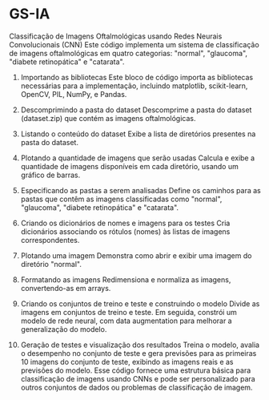 # GS-IA
Classificação de Imagens Oftalmológicas usando Redes Neurais Convolucionais (CNN)
Este código implementa um sistema de classificação de imagens oftalmológicas em quatro categorias: "normal", "glaucoma", "diabete retinopática" e "catarata".

1. Importando as bibliotecas
Este bloco de código importa as bibliotecas necessárias para a implementação, incluindo matplotlib, scikit-learn, OpenCV, PIL, NumPy, e Pandas.

2. Descomprimindo a pasta do dataset
Descomprime a pasta do dataset (dataset.zip) que contém as imagens oftalmológicas.

3. Listando o conteúdo do dataset
Exibe a lista de diretórios presentes na pasta do dataset.

4. Plotando a quantidade de imagens que serão usadas
Calcula e exibe a quantidade de imagens disponíveis em cada diretório, usando um gráfico de barras.

5. Especificando as pastas a serem analisadas
Define os caminhos para as pastas que contêm as imagens classificadas como "normal", "glaucoma", "diabete retinopática" e "catarata".

6. Criando os dicionários de nomes e imagens para os testes
Cria dicionários associando os rótulos (nomes) às listas de imagens correspondentes.

7. Plotando uma imagem
Demonstra como abrir e exibir uma imagem do diretório "normal".

8. Formatando as imagens
Redimensiona e normaliza as imagens, convertendo-as em arrays.

9. Criando os conjuntos de treino e teste e construindo o modelo
Divide as imagens em conjuntos de treino e teste. Em seguida, constrói um modelo de rede neural, com data augmentation para melhorar a generalização do modelo.

10. Geração de testes e visualização dos resultados
Treina o modelo, avalia o desempenho no conjunto de teste e gera previsões para as primeiras 10 imagens do conjunto de teste, exibindo as imagens reais e as previsões do modelo.
Esse código fornece uma estrutura básica para classificação de imagens usando CNNs e pode ser personalizado para outros conjuntos de dados ou problemas de classificação de imagem.

